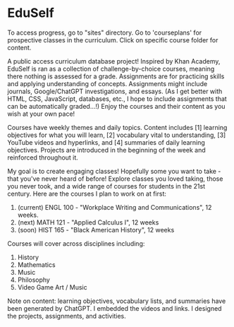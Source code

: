# EduSelf
To access progress, go to "sites" directory. Go to 'courseplans' for prospective classes in the curriculum. Click on specific course folder for content.

A public access curriculum database project! Inspired by Khan Academy, EduSelf is ran as a collection of challenge-by-choice courses, meaning there nothing is assessed for a grade. Assignments are for practicing skills and applying understanding of concepts. Assignments might include journals, Google/ChatGPT investigations, and essays. (As I get better with HTML, CSS, JavaScript, databases, etc., I hope to include assignments that can be automatically graded...!) Enjoy the courses and their content as you wish at your own pace! 

Courses have weekly themes and daily topics. Content includes [1] learning objectives for what you will learn, [2] vocabulary vital to understanding, [3] YouTube videos and hyperlinks, and [4] summaries of daily learning objectives. Projects are introduced in the beginning of the week and reinforced throughout it. 

My goal is to create engaging classes! Hopefully some you want to take - that you've never heard of before! Explore classes you loved taking, those you never took, and a wide range of courses for students in the 21st century. Here are the courses I plan to work on at first:
1. (current) ENGL 100 - "Workplace Writing and Communications", 12 weeks.
2. (next) MATH 121 - "Applied Calculus I", 12 weeks
3. (soon) HIST 165 - "Black American History", 12 weeks

Courses will cover across disciplines including:
1. History
2. Mathematics
3. Music
4. Philosophy
5. Video Game Art / Music

Note on content: learning objectives, vocabulary lists, and summaries have been generated by ChatGPT.
I embedded the videos and links. I designed the projects, assignments, and activities. 
